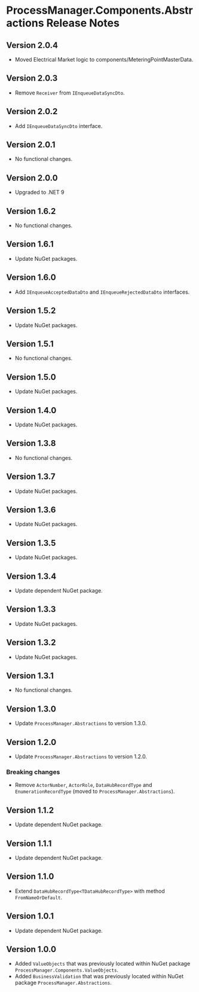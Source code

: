# ProcessManager.Components.Abstractions Release Notes

## Version 2.0.4

- Moved Electrical Market logic to components/MeteringPointMasterData.

## Version 2.0.3

- Remove `Receiver` from `IEnqueueDataSyncDto`.

## Version 2.0.2

- Add `IEnqueueDataSyncDto` interface.

## Version 2.0.1

- No functional changes.

## Version 2.0.0

- Upgraded to .NET 9

## Version 1.6.2

- No functional changes.

## Version 1.6.1

- Update NuGet packages.

## Version 1.6.0

- Add `IEnqueueAcceptedDataDto` and `IEnqueueRejectedDataDto` interfaces.

## Version 1.5.2

- Update NuGet packages.

## Version 1.5.1

- No functional changes.

## Version 1.5.0

- Update NuGet packages.

## Version 1.4.0

- Update NuGet packages.

## Version 1.3.8

- No functional changes.

## Version 1.3.7

- Update NuGet packages.

## Version 1.3.6

- Update NuGet packages.

## Version 1.3.5

- Update NuGet packages.

## Version 1.3.4

- Update dependent NuGet package.

## Version 1.3.3

- Update NuGet packages.

## Version 1.3.2

- Update NuGet packages.

## Version 1.3.1

- No functional changes.

## Version 1.3.0

- Update `ProcessManager.Abstractions` to version 1.3.0.

## Version 1.2.0

- Update `ProcessManager.Abstractions` to version 1.2.0.

### Breaking changes

- Remove `ActorNumber`, `ActorRole`, `DataHubRecordType` and `EnumerationRecordType` (moved to `ProcessManager.Abstractions`).

## Version 1.1.2

- Update dependent NuGet package.

## Version 1.1.1

- Update dependent NuGet package.

## Version 1.1.0

- Extend `DataHubRecordType<TDataHubRecordType>` with method `FromNameOrDefault`.

## Version 1.0.1

- Update dependent NuGet package.

## Version 1.0.0

- Added `ValueObjects` that was previously located within NuGet package `ProcessManager.Components.ValueObjects`.
- Added `BusinessValidation` that was previously located within NuGet package `ProcessManager.Abstractions`.
